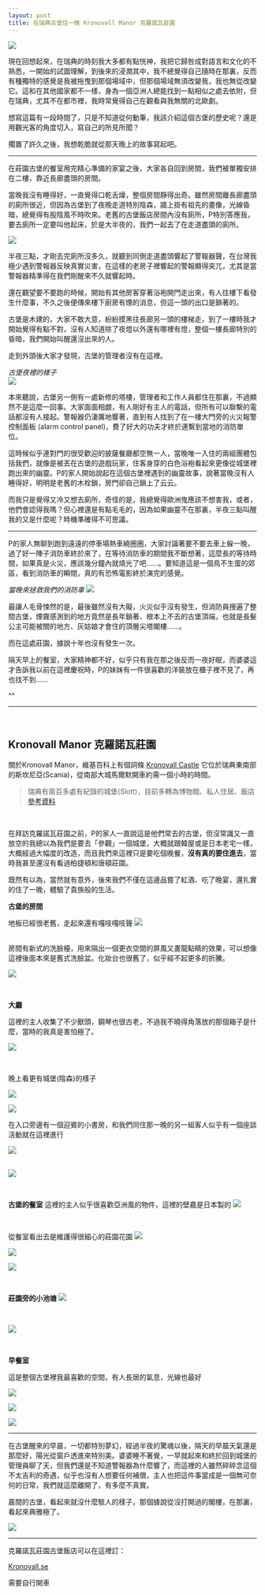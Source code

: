 ```yaml
---
layout: post
title: 在瑞典古堡住一晚 Kronovall Manor 克羅諾瓦莊園
---
```


![](/assets/img/Kronovall_Manor/IMG_5785.JPG)

現在回想起來，在瑞典的時刻我大多都有點恍神，我把它歸咎成對語言和文化的不熟悉，一開始的試圖理解，到後來的浸潤其中，我不總覺得自己隨時在那裏，反而有種獨特的感覺是我被拖曳到那個場域中，但那個場域無須改變我，我也無從改變它。這和在其他國家都不一樣，身為一個亞洲人總能找到一點相似之處去依附，但在瑞典，尤其不在都市裡，我時常覺得自己在觀看與我無關的北歐劇。

想寫這篇有一段時間了，只是不知道從何動筆，我該介紹這個古堡的歷史呢？還是用觀光客的角度切入，寫自己的所見所聞？

擱置了許久之後，我想乾脆就從那天晚上的故事寫起吧。

---
在莊園古堡的餐室用完精心準備的家宴之後，大家各自回到房間，我們被單獨安排在二樓，靠近長廊盡頭的房間。

當晚我沒有睡得好，一直覺得口乾舌燥，整個房間靜得出奇。雖然房間離長廊盡頭的廁所很近，但因為古堡到了夜晚走道特別陰森，牆上掛有祖先的畫像，光線昏暗，總覺得有股陰風不時吹來。老舊的古堡飯店房間內沒有廁所，P特別答應我，要去廁所一定要叫他起床，於是大半夜的，我們一起去了在走道盡頭的廁所。

![](/assets/img/Kronovall_Manor/IMG_hallway.png)


半夜三點，才剛去完廁所沒多久，就聽到同側走道盡頭響起了警報器聲，在台灣我極少遇到警報器反映真實災害，在這樣的老房子裡響起的警報顯得突兀，尤其是當警報器精準得在我們剛醒來不久就響起時。

還在觀望要不要跑的時候，開始有其他房客穿著浴袍開門走出來，有人往樓下看發生什麼事，不久之後便傳來樓下廚房有煙的消息，但這一頭的出口是鎖著的。

古堡是木建的，大家不敢大意，紛紛摸黑往長廊另一頭的樓梯走，到了一樓時我才開始覺得有點不對，沒有人知道除了夜燈以外還有哪裡有燈，整個一樓長廊特別的昏暗，我們開始叫醒還沒出來的人。

走到外頭後大家才發現，古堡的管理者沒有在這裡。

*古堡夜裡的樣子*
<br/>
![](/assets/img/Kronovall_Manor/IMG_5910.png)


本來聽說，古堡另一側有一處新修的塔樓，管理者和工作人員都住在那裏，不過顯然不是這麼一回事。大家面面相覷，有人剛好有主人的電話，但所有可以聯繫的電話都沒有人接起。警報器仍淒厲地響著，直到有人找到了在一樓大門旁的火災報警控制面板 (alarm control panel)，費了好大的功夫才終於連繫到當地的消防單位。

這時候似乎連對門的很受歡迎的披薩餐廳都空無一人，當晚唯一入住的兩組團體包括我們，就像是被丟在古堡的遊戲玩家，住客身穿的白色浴袍看起來更像從城堡裡跑出來的幽靈。P的家人開始說起在這個古堡裡遇到的幽靈故事，說著當晚沒有人睡得好，明明是老舊的木栓鎖，房門卻自己鎖上了云云。


而我只是覺得又冷又想去廁所，奇怪的是，我總覺得歐洲鬼應該不想害我，或者，他們會認得我嗎？但心裡還是有點毛毛的，因為如果幽靈不在那裏，半夜三點叫醒我的又是什麼呢？時機準確得不可思議。

---

P的家人無聊到跑到遠遠的停車場熱車繞圈圈，大家討論著要不要去車上躲一晚，過了好一陣子消防車終於來了，在等待消防車的期間我不斷想著，這麼長的等待時間，如果真是火災，應該幾分鐘內就燒光了吧……。要知道這是一個鳥不生蛋的郊區，看到消防車的瞬間，真的有恐怖電影終於演完的感覺。


*當晚來拯救我們的消防車*
![](/assets/img/Kronovall_Manor/IMG_5913.png)


最讓人毛骨悚然的是，最後雖然沒有大礙，火災似乎沒有發生，但消防員搜遍了整間古堡，煙霧感測到的地方竟然是長年鎖著、根本上不去的古堡頂端，也就是長髮公主可能被關的地方、灰姑娘才會住的頂層尖塔閣樓......。

而在這處莊園，據說十年也沒有發生一次。


隔天早上的餐室，大家精神都不好，似乎只有我在那之後反而一夜好眠，而婆婆這才告訴我以前在這裡慶祝時，P的妹妹有一件很喜歡的洋裝放在櫃子裡不見了，再也找不到......

^^

---

<br/>

## Kronovall Manor 克羅諾瓦莊園

關於Kronovall Manor，維基百科上有個詞條 [Kronovall Castle](https://en.wikipedia.org/wiki/Kronovall_Castle)
它位於瑞典東南部的斯坎尼亞(Scania)，從南部大城馬爾默開車約需一個小時的時間。

> 瑞典有兩百多處有紀錄的城堡(Slott)，目前多轉為博物館、私人住居、飯店 [參考資料](https://web.archive.org/web/20070528185911/http://www.skanskaslott.se/english/castles/index.html)

<br/>

在拜訪克羅諾瓦莊園之前，P的家人一直說這是他們常去的古堡，但沒常識又一直放空的我總以為我們是要去「參觀」一個城堡，大概就跟韓屋或是日本老宅一樣，大概經過大幅度的改造，而且我們來這裡只是要吃個晚餐，**沒有真的要住進去**，當時我甚至還沒有看過柏捷頓和唐頓莊園。

既然有以為，當然就有意外，後來我們不僅在這邊品嘗了紅酒、吃了晚宴，還扎實的住了一晚，體驗了貴族般的生活。


**古堡的房間**

地板已經很老舊，走起來還有嘎吱嘎吱聲
![](/assets/img/Kronovall_Manor/IMG_room.png)

<br/>
房間有新式的洗臉檯，用來隔出一個更衣空間的屏風又畫龍點睛的效果，可以想像這裡後面本來是舊式洗臉盆。化妝台也很舊了，似乎經不起更多的折騰。

<br/>

![](/assets/img/Kronovall_Manor/IMG_sink.png)

<br/>

**大廳**

這裡的主人收集了不少獸頭，鋼琴也很古老，不過我不曉得角落放的那個箱子是什麼，當時的我真是害怕極了。

![](/assets/img/Kronovall_Manor/IMG_5789.png)


<br/>

晚上看更有城堡(陰森)的樣子

![](/assets/img/Kronovall_Manor/IMG_5880.png) 

![](/assets/img/Kronovall_Manor/IMG_5907.png)  

在入口旁邊有一個迎賓的小書房，和我們同住那一晚的另一組客人似乎有一個座談活動就在這裡進行
<br/>

![](/assets/img/Kronovall_Manor/IMG_5908.png)  
<br/>



![](/assets/img/Kronovall_Manor/IMG_5830.png)

<br/>

**古堡的餐室**
這裡的主人似乎很喜歡亞洲風的物件，這裡的壁龕是日本製的
![](/assets/img/Kronovall_Manor/IMG_5778.png)

<br/>

從餐室看出去是維護得很細心的莊園花園
![](/assets/img/Kronovall_Manor/IMG_5780.png)

![](/assets/img/Kronovall_Manor/IMG_5845.png)

![](/assets/img/Kronovall_Manor/IMG_9281.png) 

<br/>

**莊園旁的小池塘**
![](/assets/img/Kronovall_Manor/IMG_5813.png)

<br/>

![](/assets/img/Kronovall_Manor/IMG_5818.png)

<br/>


**早餐室** 

這是整個古堡裡我最喜歡的空間，有人長居的氣息，光線也最好

![](/assets/img/Kronovall_Manor/IMG_5922.png) 

![](/assets/img/Kronovall_Manor/IMG_5918.png) 

![](/assets/img/Kronovall_Manor/IMG_5920.png) 


---

在古堡醒來的早晨，一切都特別夢幻，經過半夜的驚魂以後，隔天的早晨天氣還是那麼好，陽光從窗戶透進來特別美。婆婆睡不著覺，一早就起來和終於回到城堡的管理員聊了天，但我們還是不知道警報器為什麼響了，而這裡的人雖然碎碎念這個不太吉利的奇遇，似乎也沒有人想要任何補償，主人也把這件事當成是一個無可奈何的日常，我們就這麼離開了，有多麼不真實。

晨間的古堡，看起來就沒什麼駭人的樣子，那個據說從沒打開過的閣樓，在那裏，看起來典雅極了。

![](/assets/img/Kronovall_Manor/IMG_9364.png) 



---

克羅諾瓦莊園古堡飯店可以在這裡訂：

[Kronovall.se](https://kronovall.se/)

需要自行開車
